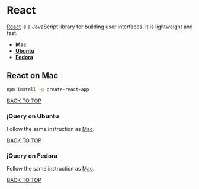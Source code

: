 React
=====
[React](https://facebook.github.io/react) is a JavaScript library for building user interfaces.  It is lightweight and fast.

* [**Mac**](#react-on-mac)
* [**Ubuntu**](#react-on-ubuntu)
* [**Fedora**](#react-on-fedora)

## React on Mac
```sh
npm install -g create-react-app
```
[BACK TO TOP](https://github.com/ctrl-alt-del/devenv/tree/master/language/javascript)



### jQuery on Ubuntu
Follow the same instruction as [Mac](#react-on-mac).

[BACK TO TOP](https://github.com/ctrl-alt-del/devenv/tree/master/language/javascript)



### jQuery on Fedora
Follow the same instruction as [Mac](#react-on-mac).

[BACK TO TOP](https://github.com/ctrl-alt-del/devenv/tree/master/language/javascript)
